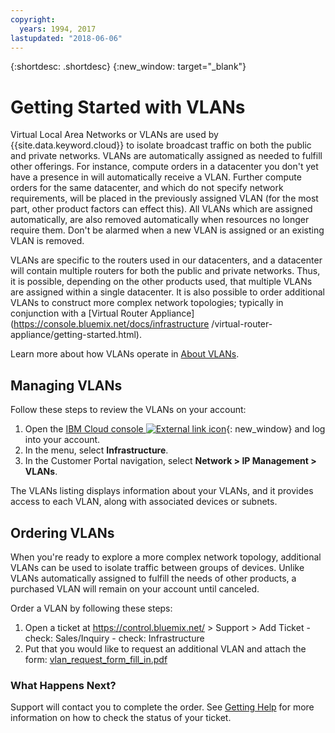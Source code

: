 ```yaml
---
copyright:
  years: 1994, 2017
lastupdated: "2018-06-06"
---
```

{:shortdesc: .shortdesc}
{:new_window: target="_blank"}

# Getting Started with VLANs

Virtual Local Area Networks or VLANs are used by {{site.data.keyword.cloud}} to
isolate broadcast traffic on both the public and private networks. VLANs are
automatically assigned as needed to fulfill other offerings. For instance,
compute orders in a datacenter you don't yet have a presence in will
automatically receive a VLAN. Further compute orders for the same datacenter,
and which do not specify network requirements, will be placed in the previously
assigned VLAN (for the most part, other product factors can effect this). All
VLANs which are assigned automatically, are also removed automatically when
resources no longer require them. Don't be alarmed when a new VLAN is assigned
or an existing VLAN is removed.

VLANs are specific to the routers used in our datacenters, and a datacenter will
contain multiple routers for both the public and private networks. Thus, it is
possible, depending on the other products used, that multiple VLANs are assigned
within a single datacenter. It is also possible to order additional VLANs to
construct more complex network topologies; typically in conjunction with a
[Virtual Router Appliance](https://console.bluemix.net/docs/infrastructure
/virtual-router-appliance/getting-started.html).

Learn more about how VLANs operate in [About VLANs](about-vlans.html).


## Managing VLANs

Follow these steps to review the VLANs on your account:

  1. Open the [IBM Cloud console ![External link icon](../../icons/launch-glyph.svg "External link icon")](https://control.bluemix.net/){: new_window} and log into your account.
  2. In the menu, select **Infrastructure**.
  3. In the Customer Portal navigation, select **Network > IP Management > VLANs**.

The VLANs listing displays information about your VLANs, and it provides access
to each VLAN, along with associated devices or subnets.


## Ordering VLANs

When you're ready to explore a more complex network topology, additional VLANs
can be used to isolate traffic between groups of devices. Unlike VLANs
automatically assigned to fulfill the needs of other products, a purchased VLAN
will remain on your account until canceled.

Order a VLAN by following these steps:

  1. Open a ticket at https://control.bluemix.net/ > Support > Add Ticket
    - check: Sales/Inquiry
    - check: Infrastructure
  2. Put that you would like to request an additional VLAN and attach the form:
     [vlan_request_form_fill_in.pdf](https://public.dhe.ibm.com/cloud/bluemix/network/vlans/vlan_request_form_fill_in.pdf)

### What Happens Next?

Support will contact you to complete the order. See [Getting Help](getting-help.html)
for more information on how to check the status of your ticket.
